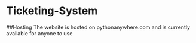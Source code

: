 # Ticketing-System

##Hosting
The website is hosted on pythonanywhere.com and is currently available for anyone to use
